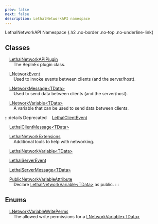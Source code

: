 ```yaml
---
prev: false
next: false
description: LethalNetworkAPI namespace
---
```


LethalNetworkAPI Namespace {.h2 .no-border .no-top .no-underline-link}

## Classes

&emsp;[LethalNetworkAPIPlugin](/api/LethalNetworkAPI.LethalNetworkAPIPlugin)
<br>&emsp;&emsp;The BepInEx plugin class.

&emsp;[LNetworkEvent](/api/LethalNetworkAPI.LNetworkEvent)
<br>&emsp;&emsp;Used to invoke events between clients (and the server/host).

&emsp;[LNetworkMessage&lt;TData&gt;](/api/LethalNetworkAPI.LNetworkMessage)
<br>&emsp;&emsp;Used to send data between clients (and the server/host).

&emsp;[LNetworkVariable&lt;TData&gt;](/api/LethalNetworkAPI.LNetworkVariable)
<br>&emsp;&emsp;A variable that can be used to send data between clients.

:::details Deprecated
&emsp;[LethalClientEvent](/api/LethalNetworkAPI.LethalClientEvent)

&emsp;[LethalClientMessage&lt;TData&gt;](/api/LethalNetworkAPI.LethalClientMessage)

&emsp;[LethalNetworkExtensions](/api/LethalNetworkAPI.LethalNetworkExtensions)
<br>&emsp;&emsp;Additional tools to help with networking.

&emsp;[LethalNetworkVariable&lt;TData&gt;](/api/LethalNetworkAPI.LethalNetworkVariable)

&emsp;[LethalServerEvent](/api/LethalNetworkAPI.LethalServerEvent)

&emsp;[LethalServerMessage&lt;TData&gt;](/api/LethalNetworkAPI.LethalServerMessage)

&emsp;[PublicNetworkVariableAttribute](/api/LethalNetworkAPI.PublicNetworkVariableAttribute)
<br>&emsp;&emsp;Declare [LethalNetworkVariable&lt;TData&gt;](/api/LethalNetworkAPI.LethalNetworkVariable) as public.
:::

## Enums

&emsp;[LNetworkVariableWritePerms](/api/LethalNetworkAPI.LNetworkVariableWritePerms)
<br>&emsp;&emsp;The allowed write permissions for a [LNetworkVariable&lt;TData&gt;](/api/LethalNetworkAPI.LNetworkVariable)